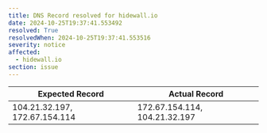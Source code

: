 ```yaml
---
title: DNS Record resolved for hidewall.io
date: 2024-10-25T19:37:41.553492
resolved: True
resolvedWhen: 2024-10-25T19:37:41.553516
severity: notice
affected:
  - hidewall.io
section: issue
---
```


| Expected Record  | Actual Record  |
|------------------|----------------|
| 104.21.32.197, 172.67.154.114 | 172.67.154.114, 104.21.32.197 |
